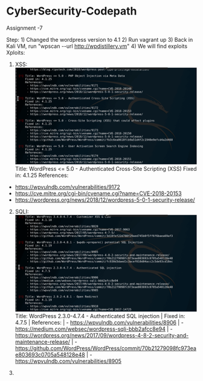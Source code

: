 # CyberSecurity-Codepath

Assignment -7

Step: 1) Changed the wordpress version to 4.1
      2) Run vagrant up
      3) Back in Kali VM, run "wpscan --url http://wpdistillery.vm"
      4) We will find exploits
Xploits:

1) XSS:
![](xss.gif)
Title: WordPress <= 5.0 - Authenticated Cross-Site Scripting (XSS)
        Fixed in: 4.1.25
        References:
  - https://wpvulndb.com/vulnerabilities/9172
  - https://cve.mitre.org/cgi-bin/cvename.cgi?name=CVE-2018-20153
  - https://wordpress.org/news/2018/12/wordpress-5-0-1-security-release/

2) SQLI:
![](sqli.gif)
Title: WordPress 2.3.0-4.7.4 - Authenticated SQL injection
 |     Fixed in: 4.7.5
 |     References:
 |      - https://wpvulndb.com/vulnerabilities/8906
 |      - https://medium.com/websec/wordpress-sqli-bbb2afcc8e94
 |      - https://wordpress.org/news/2017/09/wordpress-4-8-2-security-and-maintenance-release/
 |      - https://github.com/WordPress/WordPress/commit/70b21279098fc973eae803693c0705a548128e48
 |      - https://wpvulndb.com/vulnerabilities/8905

 
 3)
 
